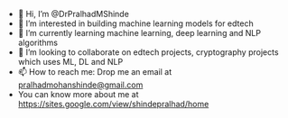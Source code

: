 - 👋 Hi, I’m @DrPralhadMShinde
- 👀 I’m interested in building machine learning models for edtech 
- 🌱 I’m currently learning machine learning, deep learning and NLP algorithms
- 💞️ I’m looking to collaborate on edtech projects, cryptography projects which uses ML, DL and NLP
- 📫 How to reach me: Drop me an email at pralhadmohanshinde@gmail.com 
- You can know more about me at https://sites.google.com/view/shindepralhad/home  

<!---
DrPralhadMShinde/DrPralhadMShinde is a ✨ special ✨ repository because its `README.md` (this file) appears on your GitHub profile.
You can click the Preview link to take a look at your changes.
--->
